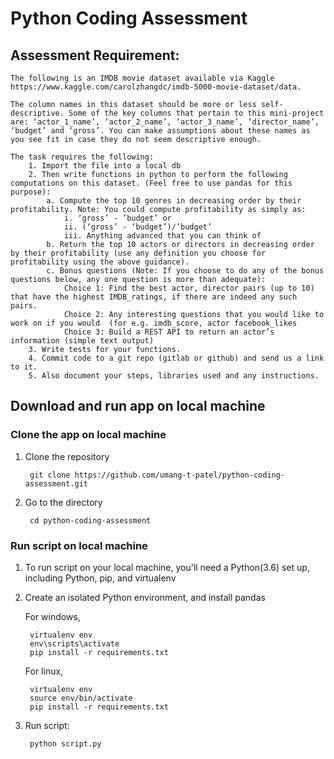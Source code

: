 # Python Coding Assessment

## Assessment Requirement:
    The following is an IMDB movie dataset available via Kaggle https://www.kaggle.com/carolzhangdc/imdb-5000-movie-dataset/data.
 
    The column names in this dataset should be more or less self-descriptive. Some of the key columns that pertain to this mini-project are: ‘actor_1_name’, ‘actor_2_name’, ‘actor_3_name’, ‘director_name’, ‘budget’ and ‘gross’. You can make assumptions about these names as you see fit in case they do not seem descriptive enough.
    
    The task requires the following:
        1. Import the file into a local db
        2. Then write functions in python to perform the following computations on this dataset. (Feel free to use pandas for this purpose):
            a. Compute the top 10 genres in decreasing order by their profitability. Note: You could compute profitability as simply as:
                i. ‘gross’ - ’budget’ or
                ii. (‘gross’ - ‘budget’)/’budget’
                iii. Anything advanced that you can think of
            b. Return the top 10 actors or directors in decreasing order by their profitability (use any definition you choose for profitability using the above guidance).
            c. Bonus questions (Note: If you choose to do any of the bonus questions below, any one question is more than adequate):
                Choice 1: Find the best actor, director pairs (up to 10) that have the highest IMDB_ratings, if there are indeed any such pairs.
                Choice 2: Any interesting questions that you would like to work on if you would  (for e.g. imdb_score, actor facebook_likes
                Choice 3: Build a REST API to return an actor’s information (simple text output)
        3. Write tests for your functions.
        4. Commit code to a git repo (gitlab or github) and send us a link to it.
        5. Also document your steps, libraries used and any instructions.

## Download and run app on local machine

### Clone the app on local machine

1. Clone the repository
 
        git clone https://github.com/umang-t-patel/python-coding-assessment.git
        
2. Go to the directory
    
        cd python-coding-assessment
        
### Run script on local machine
1. To run script on your local machine, you'll need a Python(3.6) set up, including Python, pip, and virtualenv
2. Create an isolated Python environment, and install pandas
    
    For windows,
 
        virtualenv env
        env\scripts\activate
        pip install -r requirements.txt
    
    For linux,
 
        virtualenv env
        source env/bin/activate
        pip install -r requirements.txt

3. Run script:

        python script.py
